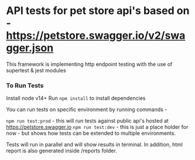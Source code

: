 # API tests for pet store api's based on - https://petstore.swagger.io/v2/swagger.json

This framework is implementing http endpoint testing with the use of supertest & jest modules


### To Run Tests
Install node v14+
Run `npm install` to install dependencies

You can run tests on specific environment by running commands -

`npm run test:prod` - this will run tests against public api's hosted at https://petstore.swagger.io
`npm run test:dev`  - this is just a place holder for now - but shows how tests can be extended to multiple environments.

Tests will run in parallel and will show results in terminal.
In addition, html report is also generated inside /reports folder.
